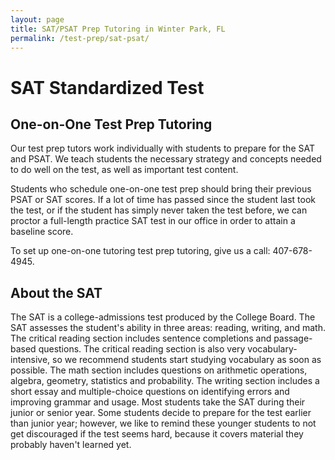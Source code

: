 ```yaml
---
layout: page
title: SAT/PSAT Prep Tutoring in Winter Park, FL
permalink: /test-prep/sat-psat/
---
```


# SAT Standardized Test

## One-on-One Test Prep Tutoring

Our test prep tutors work individually with students to prepare for the SAT and PSAT. We teach students the necessary strategy and concepts needed to do well on the test, as well as important test content. 

Students who schedule one-on-one test prep should bring their previous PSAT or SAT scores. If a lot of time has passed since the student last took the test, or if the student has simply never taken the test before, we can proctor a full-length practice SAT test in our office in order to attain a baseline score. 

To set up one-on-one tutoring test prep tutoring, give us a call: 407-678-4945.

## About the SAT

The SAT is a college-admissions test produced by the College Board. The SAT assesses the student's ability in three areas: reading, writing, and math. The critical reading section includes sentence completions and passage-based questions. The critical reading section is also very vocabulary-intensive, so we recommend students start studying vocabulary as soon as possible. The math section includes questions on arithmetic operations, algebra, geometry, statistics and probability. The writing section includes a short essay and multiple-choice questions on identifying errors and improving grammar and usage.
Most students take the SAT during their junior or senior year. Some students decide to prepare for the test earlier than junior year; however, we like to remind these younger students to not get discouraged if the test seems hard, because it covers material they probably haven't learned yet.